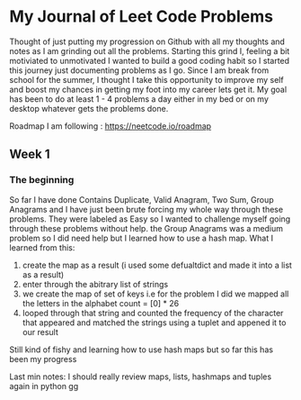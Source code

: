 # My Journal of Leet Code Problems 

Thought of just putting my progression on Github with all my thoughts and notes as I am grinding out all the problems.
Starting this grind I, feeling a bit motiviated to unmotivated I wanted to build a good coding habit so I started this journey just documenting problems as I go. Since I am break from school for the summer, I thought I take this opportunity to improve my self and boost my chances in getting my foot into my career lets get it. My goal has been to do at least 1 - 4 problems a day either in my bed or on my desktop whatever gets the problems done.

Roadmap I am following : https://neetcode.io/roadmap

## Week 1

### The beginning

<!-- Add content related to Week 1 below this line -->
So far I have done Contains Duplicate, Valid Anagram, Two Sum, Group Anagrams and I have just been brute forcing my whole way through these problems. They were labeled as Easy so I wanted to challenge myself going through these problems without help. the Group Anagrams was a medium problem so I did need help but I learned how to use a hash map. What I learned from this:
1. create the map as a result (i used some defualtdict and made it into a list as a result)
2. enter through the abitrary list of strings
3. we create the map of set of keys i.e for the problem I did we mapped all the letters in the alphabet count = [0] * 26
4. looped through that string and counted the frequency of the character that appeared and matched the strings using a tuplet and appened it to our result

Still kind of fishy and learning how to use hash maps but so far this has been my progress

Last min notes:
I should really review maps, lists, hashmaps and tuples again in python gg
<!-- End of Week 1 content -->
